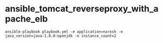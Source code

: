 # ansible_tomcat_reverseproxy_with_apache_elb
    ansible-playbook playbook.yml -e application=naresh -e java_version=java-1.8.0-openjdk -e instance_count=2
